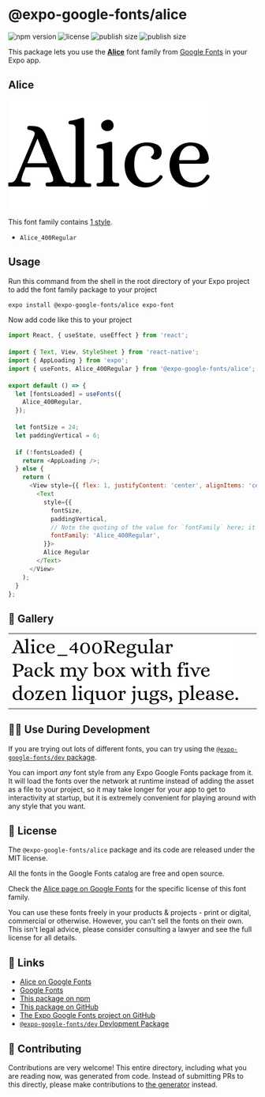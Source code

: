 # @expo-google-fonts/alice

![npm version](https://flat.badgen.net/npm/v/@expo-google-fonts/alice)
![license](https://flat.badgen.net/github/license/expo/google-fonts)
![publish size](https://flat.badgen.net/packagephobia/install/@expo-google-fonts/alice)
![publish size](https://flat.badgen.net/packagephobia/publish/@expo-google-fonts/alice)

This package lets you use the [**Alice**](https://fonts.google.com/specimen/Alice) font family from [Google Fonts](https://fonts.google.com/) in your Expo app.

## Alice

![Alice](./font-family.png)

This font family contains [1 style](#-gallery).

- `Alice_400Regular`

## Usage

Run this command from the shell in the root directory of your Expo project to add the font family package to your project
```sh
expo install @expo-google-fonts/alice expo-font
```

Now add code like this to your project
```js
import React, { useState, useEffect } from 'react';

import { Text, View, StyleSheet } from 'react-native';
import { AppLoading } from 'expo';
import { useFonts, Alice_400Regular } from '@expo-google-fonts/alice';

export default () => {
  let [fontsLoaded] = useFonts({
    Alice_400Regular,
  });

  let fontSize = 24;
  let paddingVertical = 6;

  if (!fontsLoaded) {
    return <AppLoading />;
  } else {
    return (
      <View style={{ flex: 1, justifyContent: 'center', alignItems: 'center' }}>
        <Text
          style={{
            fontSize,
            paddingVertical,
            // Note the quoting of the value for `fontFamily` here; it expects a string!
            fontFamily: 'Alice_400Regular',
          }}>
          Alice Regular
        </Text>
      </View>
    );
  }
};

```

## 🔡 Gallery


||||
|-|-|-|
|![Alice_400Regular](./Alice_400Regular.ttf.png)||||


## 👩‍💻 Use During Development

If you are trying out lots of different fonts, you can try using the [`@expo-google-fonts/dev` package](https://github.com/expo/google-fonts/tree/master/font-packages/dev#readme).

You can import *any* font style from any Expo Google Fonts package from it. It will load the fonts
over the network at runtime instead of adding the asset as a file to your project, so it may take longer
for your app to get to interactivity at startup, but it is extremely convenient
for playing around with any style that you want.

## 📖 License

The `@expo-google-fonts/alice` package and its code are released under the MIT license.

All the fonts in the Google Fonts catalog are free and open source.

Check the [Alice page on Google Fonts](https://fonts.google.com/specimen/Alice) for the specific license of this font family.

You can use these fonts freely in your products & projects - print or digital, commercial or otherwise. However, you can't sell the fonts on their own. This isn't legal advice, please consider consulting a lawyer and see the full license for all details.

## 🔗 Links

- [Alice on Google Fonts](https://fonts.google.com/specimen/Alice)
- [Google Fonts](https://fonts.google.com/)
- [This package on npm](https://www.npmjs.com/package/@expo-google-fonts/alice)
- [This package on GitHub](https://github.com/expo/google-fonts/tree/master/font-packages/alice)
- [The Expo Google Fonts project on GitHub](https://github.com/expo/google-fonts)
- [`@expo-google-fonts/dev` Devlopment Package](https://github.com/expo/google-fonts/tree/master/font-packages/dev)

## 🤝 Contributing

Contributions are very welcome! This entire directory, including what you are reading now, was generated from code. Instead of submitting PRs to this directly, please make contributions to [the generator](https://github.com/expo/google-fonts/tree/master/packages/generator) instead.
